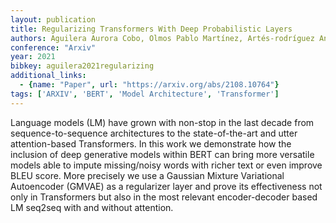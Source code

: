 ```yaml
---
layout: publication
title: Regularizing Transformers With Deep Probabilistic Layers
authors: Aguilera Aurora Cobo, Olmos Pablo Martínez, Artés-rodríguez Antonio, Pérez-cruz Fernando
conference: "Arxiv"
year: 2021
bibkey: aguilera2021regularizing
additional_links:
  - {name: "Paper", url: "https://arxiv.org/abs/2108.10764"}
tags: ['ARXIV', 'BERT', 'Model Architecture', 'Transformer']
---
```

Language models (LM) have grown with non-stop in the last decade from sequence-to-sequence architectures to the state-of-the-art and utter attention-based Transformers. In this work we demonstrate how the inclusion of deep generative models within BERT can bring more versatile models able to impute missing/noisy words with richer text or even improve BLEU score. More precisely we use a Gaussian Mixture Variational Autoencoder (GMVAE) as a regularizer layer and prove its effectiveness not only in Transformers but also in the most relevant encoder-decoder based LM seq2seq with and without attention.
